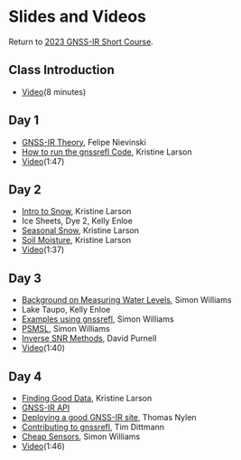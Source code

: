 # Slides and Videos 

Return to [2023 GNSS-IR Short Course](https://gnssrefl.readthedocs.io/en/latest/pages/sc_index.html).

## Class Introduction
- [Video](https://www.youtube.com/watch?v=yijolYWXSQc)(8 minutes)

## Day 1
- [GNSS-IR Theory](https://morefunwithgps.com/public_html/slides-gnssir-theory.pdf), Felipe Nievinski
- [How to run the gnssrefl Code](https://morefunwithgps.com/public_html/Day1-runningCode.pdf), Kristine Larson
- [Video](https://youtu.be/KBAqN5Ls2Qk)(1:47)

## Day 2
- [Intro to Snow](https://morefunwithgps.com/public_html/Day2-intro.pdf), Kristine Larson
- Ice Sheets, Dye 2, Kelly Enloe
- [Seasonal Snow](https://morefunwithgps.com/public_html/Day2-seasonalSnow.pdf), Kristine Larson
- [Soil Moisture](https://morefunwithgps.com/public_html/Day2-May2023-SoilMoisture.pdf), Kristine Larson
- [Video](https://youtu.be/ueItqAtN2sg)(1:37)

## Day 3
- [Background on Measuring Water Levels](https://morefunwithgps.com/public_html/Day3-Williams-backgroundWater.pdf), Simon Williams
- Lake Taupo, Kelly Enloe
- [Examples using gnssrefl](https://morefunwithgps.com/public_html/Day3-waterExamples.pdf), Simon Williams
- [PSMSL](https://psmsl.org/data/gnssir/map.php), Simon Williams
- [Inverse SNR Methods](https://morefunwithgps.com/public_html/gnssrefl_invsnr_slides.pdf), David Purnell
- [Video](https://youtu.be/z-gG3g6rrX4)(1:40)

## Day 4
- [Finding Good Data](https://morefunwithgps.com/public_html/Day4-May2023-WhySoHard.pdf), Kristine Larson
- [GNSS-IR API](https://gnss-reflections.org)
- [Deploying a good GNSS-IR site](https://morefunwithgps.com/public_html/Day4-Nylen-Install.pdf), Thomas Nylen
- [Contributing to gnssrefl](https://morefunwithgps.com/public_html/Day4-Dittmann-contribute.pdf), Tim Dittmann
- [Cheap Sensors](https://morefunwithgps.com/public_html/Day4-Low_Cost_Systems.pdf), Simon Williams
- [Video](https://youtu.be/jpXfaF7F1yo)(1:46)

